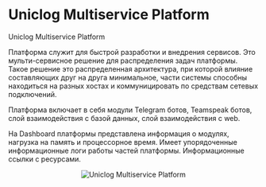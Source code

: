 # Uniclog Multiservice Platform

Uniclog Multiservice Platform

Платформа служит для быстрой разработки и внедрения сервисов. Это мульти-сервисное решение для распределения задач платформы. Такое решение это распределенная архитектура, при которой влияние составляющих друг на друга минимальное, части системы способны находиться на разных хостах и коммуницировать по средствам сетевых подключений.

Платформа включает в себя модули Telegram ботов, Teamspeak ботов, слой взаимодействия с базой данных, слой взаимодействия с web.

На Dashboard платформы представлена информация о модулях, нагрузка на память и процессорное время. Имеет упорядоченные информационные логи работы частей платформы. Информационные ссылки с ресурсами.


<div style="text-align:center">
    <img src="https://github.com/birewallg/Uniclog_Multiservice_Platform/data/icon.svg"  alt="Uniclog Multiservice Platform"/>
</div>